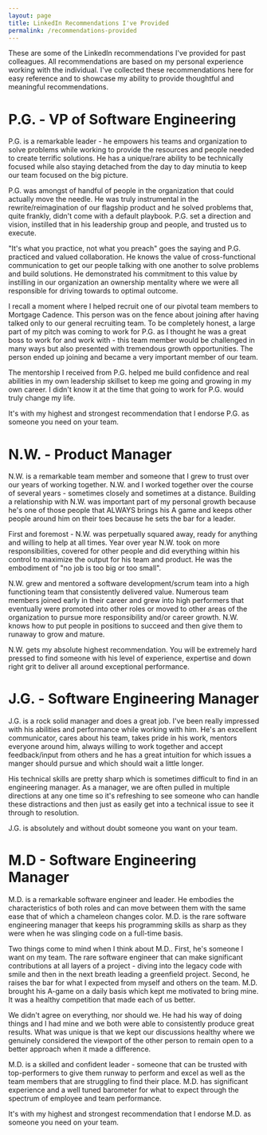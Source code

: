```yaml
---
layout: page
title: LinkedIn Recommendations I've Provided
permalink: /recommendations-provided
---
```


These are some of the LinkedIn recommendations I've provided for past colleagues. All recommendations are based on my personal experience working with the individual. I've collected these recommendations here for easy reference and to showcase my ability to provide thoughtful and meaningful recommendations.

# P.G. - VP of Software Engineering

P.G. is a remarkable leader - he empowers his teams and organization to solve problems while working to provide the resources and people needed to create terrific solutions. He has a unique/rare ability to be technically focused while also staying detached from the day to day minutia to keep our team focused on the big picture.

P.G. was amongst of handful of people in the organization that could actually move the needle. He was truly instrumental in the rewrite/reimagination of our flagship product and he solved problems that, quite frankly, didn't come with a default playbook. P.G. set a direction and vision, instilled that in his leadership group and people, and trusted us to execute.

"It's what you practice, not what you preach" goes the saying and P.G. practiced and valued collaboration. He knows the value of cross-functional communication to get our people talking with one another to solve problems and build solutions. He demonstrated his commitment to this value by instilling in our organization an ownership mentality where we were all responsible for driving towards to optimal outcome.

I recall a moment where I helped recruit one of our pivotal team members to Mortgage Cadence. This person was on the fence about joining after having talked only to our general recruiting team. To be completely honest, a large part of my pitch was coming to work for P.G. as I thought he was a great boss to work for and work with - this team member would be challenged in many ways but also presented with tremendous growth opportunities. The person ended up joining and became a very important member of our team.

The mentorship I received from P.G. helped me build confidence and real abilities in my own leadership skillset to keep me going and growing in my own career. I didn't know it at the time that going to work for P.G. would truly change my life.

It's with my highest and strongest recommendation that I endorse P.G. as someone you need on your team.

# N.W. - Product Manager

N.W. is a remarkable team member and someone that I grew to trust over our years of working together. N.W. and I worked together over the course of several years - sometimes closely and sometimes at a distance. Building a relationship with N.W. was important part of my personal growth because he's one of those people that ALWAYS brings his A game and keeps other people around him on their toes because he sets the bar for a leader.

First and foremost - N.W. was perpetually squared away, ready for anything and willing to help at all times. Year over year N.W. took on more responsibilities, covered for other people and did everything within his control to maximize the output for his team and product. He was the embodiment of "no job is too big or too small".

N.W. grew and mentored a software development/scrum team into a high functioning team that consistently delivered value. Numerous team members joined early in their career and grew into high performers that eventually were promoted into other roles or moved to other areas of the organization to pursue more responsibility and/or career growth. N.W. knows how to put people in positions to succeed and then give them to runaway to grow and mature.

N.W. gets my absolute highest recommendation. You will be extremely hard pressed to find someone with his level of experience, expertise and down right grit to deliver all around exceptional performance.

# J.G. - Software Engineering Manager

J.G. is a rock solid manager and does a great job. I've been really impressed with his abilities and performance while working with him. He's an excellent communicator, cares about his team, takes pride in his work, mentors everyone around him, always willing to work together and accept feedback/input from others and he has a great intuition for which issues a manger should pursue and which should wait a little longer.

His technical skills are pretty sharp which is sometimes difficult to find in an engineering manager. As a manager, we are often pulled in multiple directions at any one time so it's refreshing to see someone who can handle these distractions and then just as easily get into a technical issue to see it through to resolution.

J.G. is absolutely and without doubt someone you want on your team.

# M.D - Software Engineering Manager

M.D. is a remarkable software engineer and leader. He embodies the characteristics of both roles and can move between them with the same ease that of which a chameleon changes color. M.D. is the rare software engineering manager that keeps his programming skills as sharp as they were when he was slinging code on a full-time basis.

Two things come to mind when I think about M.D.. First, he's someone I want on my team. The rare software engineer that can make significant contributions at all layers of a project - diving into the legacy code with smile and then in the next breath leading a greenfield project. Second, he raises the bar for what I expected from myself and others on the team. M.D. brought his A-game on a daily basis which kept me motivated to bring mine. It was a healthy competition that made each of us better.

We didn't agree on everything, nor should we. He had his way of doing things and I had mine and we both were able to consistently produce great results. What was unique is that we kept our discussions healthy where we genuinely considered the viewport of the other person to remain open to a better approach when it made a difference.

M.D. is a skilled and confident leader - someone that can be trusted with top-performers to give them runway to perform and excel as well as the team members that are struggling to find their place. M.D. has significant experience and a well tuned barometer for what to expect through the spectrum of employee and team performance.

It's with my highest and strongest recommendation that I endorse M.D. as someone you need on your team.
